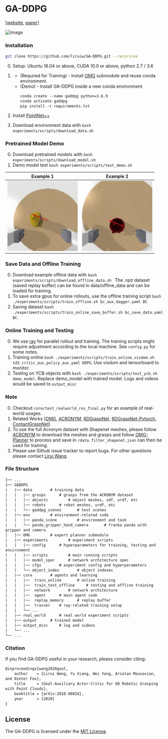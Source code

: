 # GA-DDPG

[[website](https://sites.google.com/view/gaddpg), [paper](https://arxiv.org/abs/2010.00824)]

![image](assets/gaddpg.gif)


### Installation
```bash
git clone https://github.com/liruiw/GA-DDPG.git --recursive
```

0. Setup: Ubuntu 16.04 or above, CUDA 10.0 or above, python 2.7 / 3.6

1. * (Required for Training) - Install [OMG](https://github.com/liruiw/OMG-Planner) submodule and reuse conda environment.
   * (Demo) - Install GA-DDPG inside a new conda environment
	    ```angular2html
	    conda create --name gaddpg python=3.6.9
	    conda activate gaddpg
	    pip install -r requirements.txt
	    ```
2. Install [PointNet++](https://github.com/liruiw/Pointnet2_PyTorch)

3. Download environment data with ```bash experiments/scripts/download_data.sh ```


### Pretrained Model Demo
0. Download pretrained models with ```bash experiments/scripts/download_model.sh ```
1. Demo model test ```bash experiments/scripts/test_demo.sh```

Example 1      |  Example 2
:-------------------------:|:-------------------------:
<img src="assets/demo.gif" width="224" height="224"/>  |  <img src="assets/demo3.gif" width="224" height="224"/>

### Save Data and Offline Training
0. Download example offline data with ```bash experiments/scripts/download_offline_data.sh ``` The .npz dataset (saved replay buffer) can be found in data/offline_data and can be loaded for training.
1. To save extra gpus for online rollouts, use the offline training script ```bash ./experiments/scripts/train_offline.sh bc_aux_dagger.yaml BC```
2. Saving dataset ```bash ./experiments/scripts/train_online_save_buffer.sh bc_save_data.yaml BC```.

### Online Training and Testing
0. We use [ray](https://github.com/ray-project/ray) for parallel rollout and training. The training scripts might require adjustment according to the local machine. See ```config.py``` for some notes.
1. Training online ```bash ./experiments/scripts/train_online_visdom.sh td3_critic_aux_policy_aux.yaml DDPG```. Use visdom and tensorboard to monitor.
2. Testing on YCB objects with ```bash ./experiments/scripts/test_ycb.sh demo_model```. Replace demo_model with trained model. Logs and videos would be saved to ```output_misc```


### Note
0. Checkout ```core/test_realworld_ros_final.py``` for an example of real-world usages.
1. Related Works ([OMG](https://github.com/liruiw/OMG-Planner), [ACRONYM](https://github.com/NVlabs/acronym), [6DGraspNet](https://github.com/NVlabs/6dof-graspnet), [6DGraspNet-Pytorch](https://github.com/jsll/pytorch_6dof-graspnet), [ContactGraspNet](https://github.com/NVlabs/contact_graspnet))
2. To use the full Acronym dataset with Shapenet meshes, please follow [ACRONYM](https://github.com/NVlabs/acronym#using-the-full-acronym-dataset) to download the meshes and grasps and follow [OMG-Planner](https://github.com/liruiw/OMG-Planner#process-new-shapes) to process and save in ```/data```. ```filter_shapenet.json``` can then be used for training.
3. Please use Github issue tracker to report bugs. For other questions please contact [Lirui Wang](mailto:wangliruisz@gmail.com).


### File Structure
```angular2html
├── ...
├── GADDPG
|   |── data 		# training data
|   |   |── grasps 		# grasps from the ACRONYM dataset
|   |   |── objects 		# object meshes, sdf, urdf, etc
|   |   |── robots 		# robot meshes, urdf, etc
|   |   └── gaddpg_scenes	 	# test scenes
|   |── env 		# environment-related code
|   |   |── panda_scene 		# environment and task
|   |   └── panda_gripper_hand_camera 		# franka panda with gripper and camera
|   |── OMG 		# expert planner submodule
|   |── experiments 		# experiment scripts
|   |   |── config 		# hyperparameters for training, testing and environment
|   |   |── scripts 		# main running scripts
|   |   |── model_spec 		# network architecture spec
|   |   |── cfgs 		# experiment config and hyperparameters
|   |   └── object_index 		# object indexes
|   |── core 		# agents and learning
|   |   |──  train_online 		# online training
|   |   |──  train_test_offline 	# testing and offline training
|   |   |──  network 		# network architecture
|   |   |──  agent 		# main agent code
|   |   |──  replay_memory 		# replay buffer
|   |   |──  trainer 	# ray-related training setup
|   |   └── ...
|   |── real_world		# real world experiment scripts
|   |── output 		# trained model
|   |── output_misc 	# log and videos
|   └── ...
└── ...
```

### Citation
If you find GA-DDPG useful in your research, please consider citing:
```
@inproceedings{wang2020goal,
	author    = {Lirui Wang, Yu Xiang, Wei Yang, Arsalan Mousavian, and Dieter Fox},
	title     = {Goal-Auxiliary Actor-Critic for 6D Robotic Grasping with Point Clouds},
	booktitle = {arXiv:2010.00824},
	year      = {2020}
}
```

## License
The GA-DDPG is licensed under the [MIT License](LICENSE).
